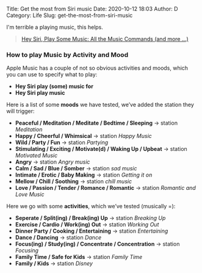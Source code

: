 Title: Get the most from Siri music
Date: 2020-10-12 18:03
Author: D
Category: Life
Slug: get-the-most-from-siri-music

I'm terrible a playing music, this helps.

> [Hey Siri, Play Some Music: All the Music Commands (and more …)](https://www.smartenlight.com/siri-apple-music-voice-commands/)

### How to play Music by Activity and Mood

Apple Music has a couple of not so obvious activities and moods, which you can use to specify what to play:

-   ****Hey Siri play (some) music for <activity>****
-   ****Hey Siri play <mood> music****

Here is a list of some ****moods**** we have tested, we’ve added the station they will trigger:

-   ****Peaceful / Meditation / Meditate / Bedtime / Sleeping**** -> station _Meditation_
-   ****Happy / Cheerful / Whimsical**** -> station _Happy Music_
-   ****Wild / Party / Fun**** -> station _Partying_
-   ****Stimulating / Exciting / Motivate(d) / Waking Up / Upbeat**** -> station _Motivated Music_
-   ****Angry**** -> station _Angry music_
-   ****Calm / Sad / Blue / Somber**** -> station _sad music_
-   ****Intimate / Erotic / Baby Making**** -> station _Getting it on_
-   ****Mellow / Chill / Soothing**** -> station _chill music_
-   ****Love / Passion / Tender / Romance / Romantic**** -> station _Romantic and Love Music_

Here we go with some ****activities****, which we’ve tested (musically =):

-   ****Seperate / Split(ing) / Break(ing) Up**** -> station _Breaking Up_
-   ****Exercise / Cardio / Work(ing) Out**** -> station _Working Out_
-   ****Dinner Party / Cooking / Entertaining**** -> station _Entertaining_
-   ****Dance / Dancing**** -> station _Dance_
-   ****Focus(ing) / Study(ing) / Concentrate / Concentration**** -> station _Focusing_
-   ****Family Time / Safe for Kids**** -> station _Family Time_
-   ****Family / Kids**** -> station _Disney_